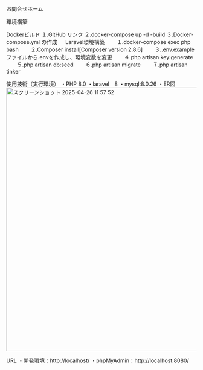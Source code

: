 お問合せホーム

環境構築

Dockerビルド
１.GitHub リンク
２.docker-compose up -d -build
３.Docker-compose.yml の作成
　
Laravel環境構築
　　１.docker-compose exec php bash
　　２.Composer install[Composer version 2.8.6] 
　　３..env.exampleファイルから.envを作成し、環境変数を変更
　　４.php artisan key:generate
　　５.php artisan db:seed
　　６.php artisan migrate
　　７.php artisan tinker

使用技術（実行環境）
・PHP 8.0
・laravel　8
・mysql:8.0.26
・ER図
<img width="699" alt="スクリーンショット 2025-04-26 11 57 52" src="https://github.com/user-attachments/assets/865d0b24-6ecb-4694-8888-e350a52f3deb" />

URL
・開発環境：http://localhost/
・phpMyAdmin：http://localhost:8080/

